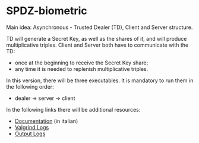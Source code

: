 # SPDZ-biometric

Main idea: Asynchronous - Trusted Dealer (TD), Client and Server structure.

TD will generate a Secret Key, as well as the shares of it, and will produce multiplicative triples.
Client and Server both have to communicate with the TD:
- once at the beginning to receive the Secret Key share;
- any time it is needed to replenish multiplicative triples.

In this version, there will be three executables.
It is mandatory to run them in the following order:
- dealer -> server -> client

In the following links there will be additional resources:
- [Documentation](https://docs.google.com/document/d/1Ot9xtwCZHZKuxxdobcQ-d9KGzeHg5NgLcbT9VEKzXCw) (in italian)
- [Valgrind Logs](https://drive.google.com/open?id=1wc-314hY08XFIxt-Wy1_6Git62UBIA2P)
- [Output Logs](https://drive.google.com/open?id=1160kQMSFxATaASdUsCVzuDTpn1SKiijS)
